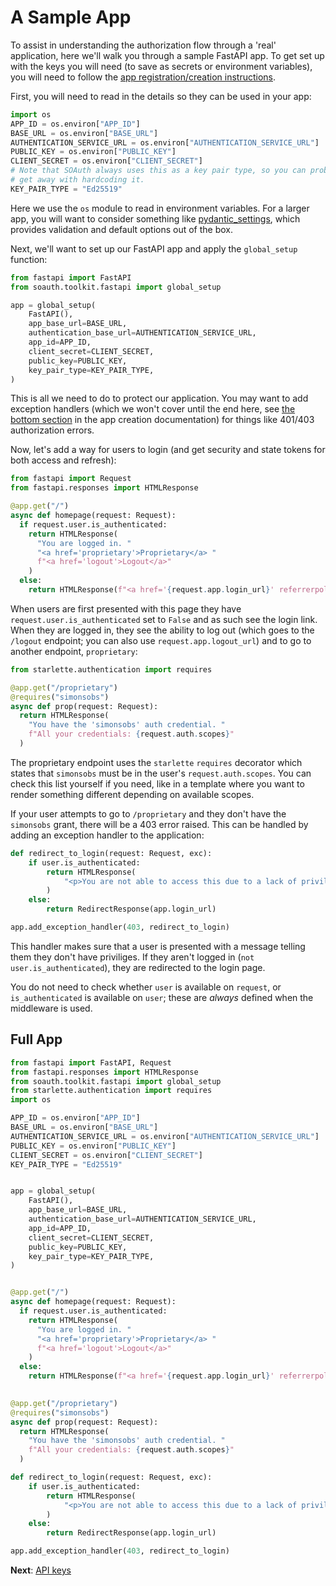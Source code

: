 A Sample App
============

To assist in understanding the authorization flow through a 'real' application, here
we'll walk you through a sample FastAPI app. To get set up with the keys you
will need (to save as secrets or environment variables), you will need to follow
the [app registration/creation instructions](create.md).

First, you will need to read in the details so they can be used in your app:
```python
import os
APP_ID = os.environ["APP_ID"]
BASE_URL = os.environ["BASE_URL"]
AUTHENTICATION_SERVICE_URL = os.environ["AUTHENTICATION_SERVICE_URL"]
PUBLIC_KEY = os.environ["PUBLIC_KEY"]
CLIENT_SECRET = os.environ["CLIENT_SECRET"]
# Note that SOAuth always uses this as a key pair type, so you can probably
# get away with hardcoding it.
KEY_PAIR_TYPE = "Ed25519"
```
Here we use the `os` module to read in environment variables. For a larger app,
you will want to consider something like
[pydantic_settings](https://docs.pydantic.dev/latest/concepts/pydantic_settings/),
which provides validation and default options out of the box.

Next, we'll want to set up our FastAPI app and apply the `global_setup`
function:
```python
from fastapi import FastAPI
from soauth.toolkit.fastapi import global_setup

app = global_setup(
    FastAPI(),
    app_base_url=BASE_URL,
    authentication_base_url=AUTHENTICATION_SERVICE_URL,
    app_id=APP_ID,
    client_secret=CLIENT_SECRET,
    public_key=PUBLIC_KEY,
    key_pair_type=KEY_PAIR_TYPE,
)
```
This is all we need to do to protect our application. You may want to
add exception handlers (which we won't cover until the end here, see
[the bottom section](create.md) in the app creation documentation) for
things like 401/403 authorization errors.

Now, let's add a way for users to login (and get security and state tokens for both access and refresh):
```python
from fastapi import Request
from fastapi.responses import HTMLResponse

@app.get("/")
async def homepage(request: Request):
  if request.user.is_authenticated:
    return HTMLResponse(
      "You are logged in. "
      "<a href='proprietary'>Proprietary</a> "
      f"<a href='logout'>Logout</a>"
    )
  else:
    return HTMLResponse(f"<a href='{request.app.login_url}' referrerpolicy='no-referrer-when-downgrade'>Login</a>")
```
When users are first presented with this page they have
`request.user.is_authenticated` set to `False` and as such see the login link.
When they are logged in, they see the ability to log out (which goes to the `/logout`
endpoint; you can also use `request.app.logout_url`) and to go to another
endpoint, `proprietary`:
```python
from starlette.authentication import requires

@app.get("/proprietary")
@requires("simonsobs")
async def prop(request: Request):
  return HTMLResponse(
    "You have the 'simonsobs' auth credential. "
    f"All your credentials: {request.auth.scopes}"
  )
```
The proprietary endpoint uses the `starlette` `requires` decorator which states
that `simonsobs` must be in the user's `request.auth.scopes`. You can check this
list yourself if you need, like in a template where you want to render something
different depending on available scopes.

If your user attempts to go to `/proprietary` and they don't have the `simonsobs`
grant, there will be a 403 error raised. This can be handled by adding an exception
handler to the application:
```python
def redirect_to_login(request: Request, exc):
    if user.is_authenticated:
        return HTMLResponse(
            "<p>You are not able to access this due to a lack of privileges</p>",
        )
    else:
        return RedirectResponse(app.login_url)

app.add_exception_handler(403, redirect_to_login)
```
This handler makes sure that a user is presented with a message telling them
they don't have priviliges. If they aren't logged in (`not user.is_authenticated`),
they are redirected to the login page.

You do not need to check whether `user` is available on `request`, or `is_authenticated`
is available on `user`; these are _always_ defined when the middleware is used.

Full App
--------

```python
from fastapi import FastAPI, Request
from fastapi.responses import HTMLResponse
from soauth.toolkit.fastapi import global_setup
from starlette.authentication import requires
import os

APP_ID = os.environ["APP_ID"]
BASE_URL = os.environ["BASE_URL"]
AUTHENTICATION_SERVICE_URL = os.environ["AUTHENTICATION_SERVICE_URL"]
PUBLIC_KEY = os.environ["PUBLIC_KEY"]
CLIENT_SECRET = os.environ["CLIENT_SECRET"]
KEY_PAIR_TYPE = "Ed25519"


app = global_setup(
    FastAPI(),
    app_base_url=BASE_URL,
    authentication_base_url=AUTHENTICATION_SERVICE_URL,
    app_id=APP_ID,
    client_secret=CLIENT_SECRET,
    public_key=PUBLIC_KEY,
    key_pair_type=KEY_PAIR_TYPE,
)


@app.get("/")
async def homepage(request: Request):
  if request.user.is_authenticated:
    return HTMLResponse(
      "You are logged in. "
      "<a href='proprietary'>Proprietary</a> "
      f"<a href='logout'>Logout</a>"
    )
  else:
    return HTMLResponse(f"<a href='{request.app.login_url}' referrerpolicy='no-referrer-when-downgrade'>Login</a>")
  

@app.get("/proprietary")
@requires("simonsobs")
async def prop(request: Request):
  return HTMLResponse(
    "You have the 'simonsobs' auth credential. "
    f"All your credentials: {request.auth.scopes}"
  )

def redirect_to_login(request: Request, exc):
    if user.is_authenticated:
        return HTMLResponse(
            "<p>You are not able to access this due to a lack of privileges</p>",
        )
    else:
        return RedirectResponse(app.login_url)

app.add_exception_handler(403, redirect_to_login)
```

**Next**: [API keys](api_keys.md)